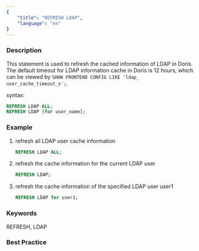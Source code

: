 ```yaml
---
{
    "title": "REFRESH LDAP",
    "language": "en"
}
---
```


<!--
Licensed to the Apache Software Foundation (ASF) under one
or more contributor license agreements.  See the NOTICE file
distributed with this work for additional information
regarding copyright ownership.  The ASF licenses this file
to you under the Apache License, Version 2.0 (the
"License"); you may not use this file except in compliance
with the License.  You may obtain a copy of the License at

  http://www.apache.org/licenses/LICENSE-2.0

Unless required by applicable law or agreed to in writing,
software distributed under the License is distributed on an
"AS IS" BASIS, WITHOUT WARRANTIES OR CONDITIONS OF ANY
KIND, either express or implied.  See the License for the
specific language governing permissions and limitations
under the License.
-->


### Description

This statement is used to refresh the cached information of LDAP in Doris. The default timeout for LDAP information cache in Doris is 12 hours, which can be viewed by `SHOW FRONTEND CONFIG LIKE 'ldap_ user_cache_timeout_s';`.

syntax:

```sql
REFRESH LDAP ALL;
REFRESH LDAP [for user_name];
```

### Example

1. refresh all LDAP user cache information

    ```sql
    REFRESH LDAP ALL;
    ```

2. refresh the cache information for the current LDAP user

    ```sql
    REFRESH LDAP;
    ```

3. refresh the cache information of the specified LDAP user user1

    ```sql
    REFRESH LDAP for user1;
    ```


### Keywords

REFRESH, LDAP

### Best Practice

